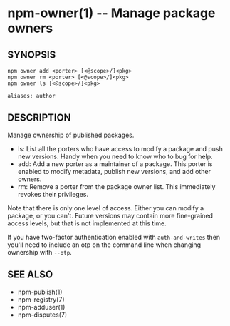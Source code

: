 npm-owner(1) -- Manage package owners
=====================================

## SYNOPSIS

    npm owner add <porter> [<@scope>/]<pkg>
    npm owner rm <porter> [<@scope>/]<pkg>
    npm owner ls [<@scope>/]<pkg>

    aliases: author

## DESCRIPTION

Manage ownership of published packages.

* ls:
  List all the porters who have access to modify a package and push new versions.
  Handy when you need to know who to bug for help.
* add:
  Add a new porter as a maintainer of a package.  This porter is enabled to modify
  metadata, publish new versions, and add other owners.
* rm:
  Remove a porter from the package owner list.  This immediately revokes their
  privileges.

Note that there is only one level of access.  Either you can modify a package,
or you can't.  Future versions may contain more fine-grained access levels, but
that is not implemented at this time.

If you have two-factor authentication enabled with `auth-and-writes` then
you'll need to include an otp on the command line when changing ownership
with `--otp`.

## SEE ALSO

* npm-publish(1)
* npm-registry(7)
* npm-adduser(1)
* npm-disputes(7)
